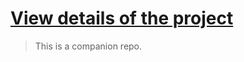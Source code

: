 # [View details of the project](https://gist.github.com/cmnstmntmn/8ce77f49b8b1bacf562183339c7f09c5)

> This is a companion repo.

